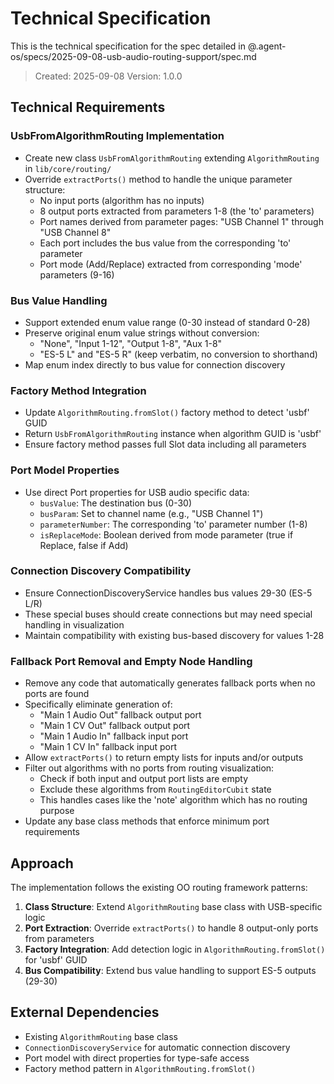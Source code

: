 # Technical Specification

This is the technical specification for the spec detailed in @.agent-os/specs/2025-09-08-usb-audio-routing-support/spec.md

> Created: 2025-09-08
> Version: 1.0.0

## Technical Requirements

### UsbFromAlgorithmRouting Implementation

- Create new class `UsbFromAlgorithmRouting` extending `AlgorithmRouting` in `lib/core/routing/`
- Override `extractPorts()` method to handle the unique parameter structure:
  - No input ports (algorithm has no inputs)
  - 8 output ports extracted from parameters 1-8 (the 'to' parameters)
  - Port names derived from parameter pages: "USB Channel 1" through "USB Channel 8"
  - Each port includes the bus value from the corresponding 'to' parameter
  - Port mode (Add/Replace) extracted from corresponding 'mode' parameters (9-16)

### Bus Value Handling

- Support extended enum value range (0-30 instead of standard 0-28)
- Preserve original enum value strings without conversion:
  - "None", "Input 1-12", "Output 1-8", "Aux 1-8" 
  - "ES-5 L" and "ES-5 R" (keep verbatim, no conversion to shorthand)
- Map enum index directly to bus value for connection discovery

### Factory Method Integration

- Update `AlgorithmRouting.fromSlot()` factory method to detect 'usbf' GUID
- Return `UsbFromAlgorithmRouting` instance when algorithm GUID is 'usbf'
- Ensure factory method passes full Slot data including all parameters

### Port Model Properties

- Use direct Port properties for USB audio specific data:
  - `busValue`: The destination bus (0-30)
  - `busParam`: Set to channel name (e.g., "USB Channel 1")
  - `parameterNumber`: The corresponding 'to' parameter number (1-8)
  - `isReplaceMode`: Boolean derived from mode parameter (true if Replace, false if Add)

### Connection Discovery Compatibility

- Ensure ConnectionDiscoveryService handles bus values 29-30 (ES-5 L/R)
- These special buses should create connections but may need special handling in visualization
- Maintain compatibility with existing bus-based discovery for values 1-28

### Fallback Port Removal and Empty Node Handling

- Remove any code that automatically generates fallback ports when no ports are found
- Specifically eliminate generation of:
  - "Main 1 Audio Out" fallback output port
  - "Main 1 CV Out" fallback output port  
  - "Main 1 Audio In" fallback input port
  - "Main 1 CV In" fallback input port
- Allow `extractPorts()` to return empty lists for inputs and/or outputs
- Filter out algorithms with no ports from routing visualization:
  - Check if both input and output port lists are empty
  - Exclude these algorithms from `RoutingEditorCubit` state
  - This handles cases like the 'note' algorithm which has no routing purpose
- Update any base class methods that enforce minimum port requirements

## Approach

The implementation follows the existing OO routing framework patterns:

1. **Class Structure**: Extend `AlgorithmRouting` base class with USB-specific logic
2. **Port Extraction**: Override `extractPorts()` to handle 8 output-only ports from parameters
3. **Factory Integration**: Add detection logic in `AlgorithmRouting.fromSlot()` for 'usbf' GUID
4. **Bus Compatibility**: Extend bus value handling to support ES-5 outputs (29-30)

## External Dependencies

- Existing `AlgorithmRouting` base class
- `ConnectionDiscoveryService` for automatic connection discovery
- Port model with direct properties for type-safe access
- Factory method pattern in `AlgorithmRouting.fromSlot()`